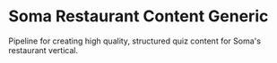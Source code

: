 # Soma Restaurant Content Generic

Pipeline for creating high quality, structured quiz content for Soma's restaurant vertical.